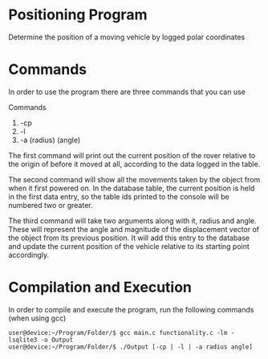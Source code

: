 # Positioning Program
Determine the position of a moving vehicle by logged polar coordinates

# Commands
In order to use the program there are three commands that you can use

Commands
1. -cp
2. -l 
3. -a (radius) (angle)

The first command will print out the current position of the rover relative to the origin of before it moved at all, according to the data logged in the table.

The second command will show all the movements taken by the object from when it first powered on. In the database table, the current position is held in the first data entry, so the table ids printed to the console will be numbered two or greater.

The third command will take two arguments along with it, radius and angle. These will represent the angle and magnitude of the displacement vector of the object from its previous position. It will add this entry to the database and update the current position of the vehicle relative to its starting point accordingly.


# Compilation and Execution
In order to compile and execute the program, run the following commands (when using gcc)

```console
user@device:~/Program/Folder/$ gcc main.c functionality.c -lm -lsqlite3 -o Output
user@device:~/Program/Folder/$ ./Output [-cp | -l | -a radius angle]
```